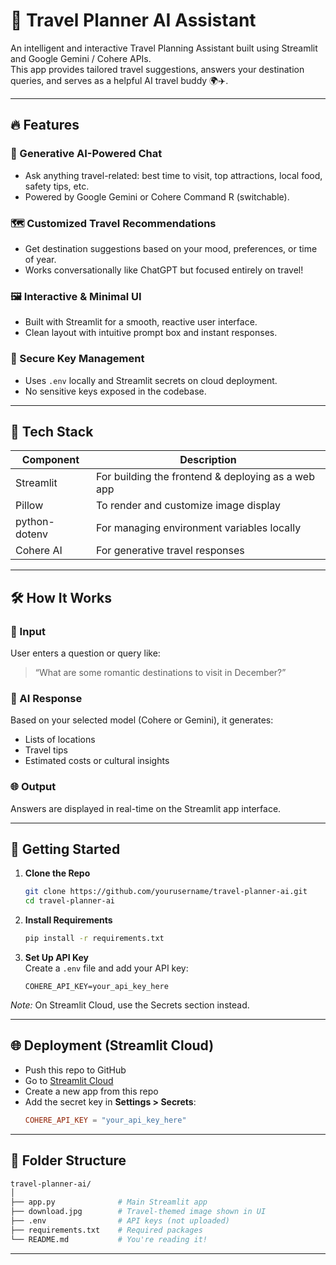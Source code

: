 # 🧭 Travel Planner AI Assistant

An intelligent and interactive Travel Planning Assistant built using Streamlit and Google Gemini / Cohere APIs.  
This app provides tailored travel suggestions, answers your destination queries, and serves as a helpful AI travel buddy 🌍✈️.

---

## 🔥 Features

### 🧠 Generative AI-Powered Chat
- Ask anything travel-related: best time to visit, top attractions, local food, safety tips, etc.  
- Powered by Google Gemini or Cohere Command R (switchable).

### 🗺️ Customized Travel Recommendations
- Get destination suggestions based on your mood, preferences, or time of year.  
- Works conversationally like ChatGPT but focused entirely on travel!

### 🖼️ Interactive & Minimal UI
- Built with Streamlit for a smooth, reactive user interface.  
- Clean layout with intuitive prompt box and instant responses.

### 🔐 Secure Key Management
- Uses `.env` locally and Streamlit secrets on cloud deployment.  
- No sensitive keys exposed in the codebase.

---

## 🤖 Tech Stack

| Component            | Description                                |
|----------------------|--------------------------------------------|
| Streamlit            | For building the frontend & deploying as a web app |
| Pillow               | To render and customize image display     |
| python-dotenv        | For managing environment variables locally|
| Cohere AI            | For generative travel responses|

---

## 🛠️ How It Works

### 💬 Input  
User enters a question or query like:  
> “What are some romantic destinations to visit in December?”

### 🤖 AI Response  
Based on your selected model (Cohere or Gemini), it generates:  
- Lists of locations  
- Travel tips  
- Estimated costs or cultural insights  

### 🌐 Output  
Answers are displayed in real-time on the Streamlit app interface.

---

## 🚀 Getting Started

1. **Clone the Repo**
    ```bash
    git clone https://github.com/yourusername/travel-planner-ai.git
    cd travel-planner-ai
    ```

2. **Install Requirements**
    ```bash
    pip install -r requirements.txt
    ```

3. **Set Up API Key**  
Create a `.env` file and add your API key:
    ```env
    COHERE_API_KEY=your_api_key_here
    ```
*Note:* On Streamlit Cloud, use the Secrets section instead.

---

## 🌐 Deployment (Streamlit Cloud)

- Push this repo to GitHub  
- Go to [Streamlit Cloud](https://streamlit.io/cloud)  
- Create a new app from this repo  
- Add the secret key in **Settings > Secrets**:
    ```toml
    COHERE_API_KEY = "your_api_key_here"
    ```

---

## 📂 Folder Structure

```bash
travel-planner-ai/
│
├── app.py              # Main Streamlit app
├── download.jpg        # Travel-themed image shown in UI
├── .env                # API keys (not uploaded)
├── requirements.txt    # Required packages
└── README.md           # You're reading it!

```
---
